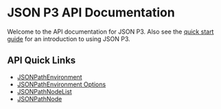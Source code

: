 # JSON P3 API Documentation

Welcome to the API documentation for JSON P3. Also see the [quick start guide](/quick-start) for an introduction to using JSON P3.

## API Quick Links

- [JSONPathEnvironment](/api/classes/jsonpath.JSONPathEnvironment)
- [JSONPathEnvironment Options](/api/namespaces/jsonpath#jsonpathenvironmentoptions)
- [JSONPathNodeList](/api/classes/jsonpath.JSONPathNodeList)
- [JSONPathNode](/api/classes/jsonpath.JSONPathNode)
